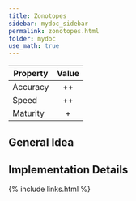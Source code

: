 ```yaml
---
title: Zonotopes
sidebar: mydoc_sidebar
permalink: zonotopes.html
folder: mydoc
use_math: true
---
```


| Property | Value |
|----------|:-----:|
| Accuracy |  ++   |
| Speed |  ++   |
| Maturity |  +   |

## General Idea

## Implementation Details

{% include links.html %}

